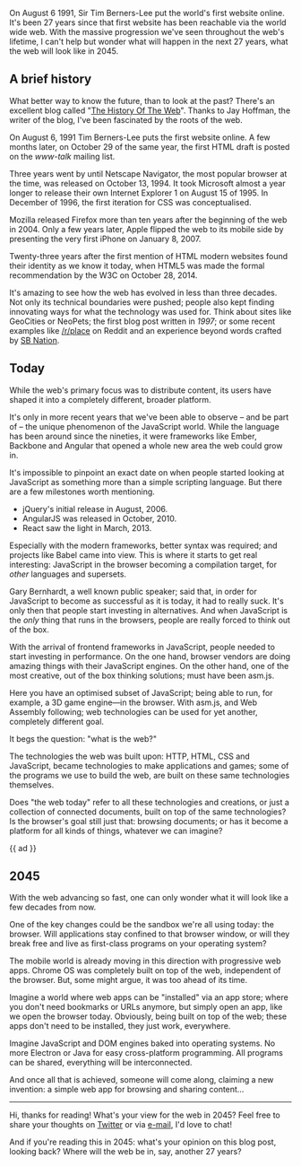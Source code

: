 On August 6 1991, Sir Tim Berners-Lee put the world's first website online.
It's been 27 years since that first website has been reachable via the world wide web.
With the massive progression we've seen throughout the web's lifetime, 
I can't help but wonder what will happen in the next 27 years, what the web will look like in 2045.

## A brief history

What better way to know the future, than to look at the past?
There's an excellent blog called "[The History Of The Web](*https://thehistoryoftheweb.com/archives/)".
Thanks to Jay Hoffman, the writer of the blog, 
I've been fascinated by the roots of the web.

On August 6, 1991 Tim Berners-Lee puts the first website online.
A few months later, on October 29 of the same year, 
the first HTML draft is posted on the *www-talk* mailing list.

Three years went by until Netscape Navigator, the most popular browser at the time, 
was released on October 13, 1994. 
It took Microsoft almost a year longer to release their own Internet Explorer 1 on August 15 of 1995. 
In December of 1996, the first iteration for CSS was conceptualised.

Mozilla released Firefox more than ten years after the beginning of the web in 2004.
Only a few years later, Apple flipped the web to its mobile side 
by presenting the very first iPhone on January 8, 2007.

Twenty-three years after the first mention of HTML 
modern websites found their identity as we know it today, 
when HTML5 was made the formal recommendation by the W3C on October 28, 2014. 

It's amazing to see how the web has evolved in less than three decades. 
Not only its technical boundaries were pushed;
people also kept finding innovating ways for what the technology was used for.
Think about sites like GeoCities or NeoPets; the first blog post written in *1997*;
or some recent examples like [/r/place](*https://i.redd.it/agcbmqgjn14z.png) on Reddit 
and an experience beyond words crafted by [SB Nation](*https://www.sbnation.com/a/17776-football).

## Today

While the web's primary focus was to distribute content, 
its users have shaped it into a completely different, broader platform.

It's only in more recent years that we've been able to observe – and be part of –
the unique phenomenon of the JavaScript world. 
While the language has been around since the nineties, 
it were frameworks like Ember, Backbone and Angular that opened a whole new area the web could grow in.

It's impossible to pinpoint an exact date on when people started looking at JavaScript as something more
than a simple scripting language. But there are a few milestones worth mentioning.

- jQuery's initial release in August, 2006.
- AngularJS was released in October, 2010.
- React saw the light in March, 2013.

Especially with the modern frameworks, better syntax was required; 
and projects like Babel came into view.
This is where it starts to get real interesting: JavaScript in the browser becoming a compilation target, 
for *other* languages and supersets.

Gary Bernhardt, a well known public speaker; 
said that, in order for JavaScript to become as successful as it is today, 
it had to really suck. 
It's only then that people start investing in alternatives. 
And when JavaScript is the *only* thing that runs in the browsers, 
people are really forced to think out of the box.

With the arrival of frontend frameworks in JavaScript, 
people needed to start investing in performance.
On the one hand, browser vendors are doing amazing things with their JavaScript engines.
On the other hand, one of the most creative, out of the box thinking solutions; 
must have been asm.js. 

Here you have an optimised subset of JavaScript; being able to run, for example, a 3D game engine—in the browser.
With asm.js, and Web Assembly following; web technologies can be used for yet another, completely different goal. 

It begs the question: "what is the web?"

The technologies the web was built upon: HTTP, HTML, CSS and JavaScript,
became technologies to make applications and games;
some of the programs we use to build the web, 
are built on these same technologies themselves.

Does "the web today" refer to all these technologies and creations, 
or just a collection of connected documents, built on top of the same technologies?
Is the browser's goal still just that: browsing documents;
or has it become a platform for all kinds of things, whatever we can imagine? 

{{ ad }}

## 2045

With the web advancing so fast, 
one can only wonder what it will look like a few decades from now.

One of the key changes could be the sandbox we're all using today: the browser.
Will applications stay confined to that browser window, 
or will they break free and live as first-class programs on your operating system?

The mobile world is already moving in this direction with progressive web apps.
Chrome OS was completely built on top of the web, independent of the browser.
But, some might argue, it was too ahead of its time.

Imagine a world where web apps can be "installed" via an app store; 
where you don't need bookmarks or URLs anymore, but simply open an app, like we open the browser today.
Obviously, being built on top of the web; these apps don't need to be installed, they just work, everywhere.

Imagine JavaScript and DOM engines baked into operating systems. 
No more Electron or Java for easy cross-platform programming.
All programs can be shared, everything will be interconnected.

And once all that is achieved, someone will come along, claiming a new invention:
a simple web app for browsing and sharing content…

---

Hi, thanks for reading! What's your view for the web in 2045?
Feel free to share your thoughts on [Twitter](*https://twitter.com/brendt_gd) or via [e-mail](mailto:brendt@stitcher.io), 
I'd love to chat!

And if you're reading this in 2045:
what's your opinion on this blog post, looking back?
Where will the web be in, say, another 27 years?
